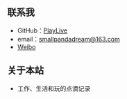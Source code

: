 ## 联系我

* GitHub：[PlayLive](https://github.com/playlive)
* email：smallpandadream@163.com
* [Weibo](http://weibo.com/ioslive)

## 关于本站

* 工作、生活和玩的点滴记录
